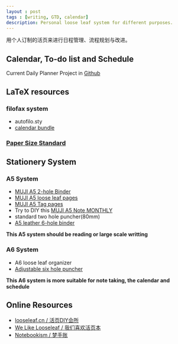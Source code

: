```yaml
---
layout : post
tags : [writing, GTD, calendar]
description: Personal loose leaf system for different purposes.
---
```


用个人订制的活页来进行日程管理、流程规划与改进。

## Calendar, To-do list and Schedule

Current Daily Planner Project in [Github](https://github.com/quxiaofeng/daily_planner)

## LaTeX resources

### filofax system

+ autofilo.sty
+ [calendar bundle](http://www.ctan.org/tex-archive/macros/latex/contrib/calendar)

### [Paper Size Standard](http://zh.wikipedia.org/wiki/ISO_216)

## Stationery System

### A5 System

+ [MUJI A5 2-hole Binder](http://www.douban.com/photos/photo/1681928056/)
+ [MUJI A5 loose leaf pages](http://www.muji.us/store/stationery/notebooks/tree-planting-paper-loose-leaf-a5.html)
+ [MUJI A5 Tag pages](http://www.douban.com/photos/photo/1681931406/#image)
+ Try to DIY this [MUJI A5 Note MONTHLY](http://www.muji.us/store/stationery/notebooks/pt-paper-a5-2h-32sh-monthly.html)
+ standard two hole puncher(80mm)
+ [A5 leather 6-hole binder](http://trade.taobao.com/trade/detail/tradeSnap.htm?spm=a1z09.2.9.231&tradeID=145951262061323)

__This A5 system should be reading or large scale writting__

### A6 System

+ A6 loose leaf organizer
+ [Adjustable six hole puncher](http://item.taobao.com/item.htm?id=12339657674)

__This A6 system is more suitable for note taking, the calendar and schedule__

## Online Resources

+ [looseleaf.cn / 活页DIY会所](http://www.looseleaf.cn/)
+ [We Like Looseleaf / 我们喜欢活页本](http://www.douban.com/group/loose-leaf/)
+ [Notebookism / 梦手账](http://www.douban.com/group/notebookism/)
